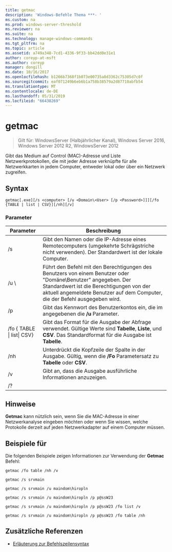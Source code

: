```yaml
---
title: getmac
description: 'Windows-Befehle Thema ***- '
ms.custom: na
ms.prod: windows-server-threshold
ms.reviewer: na
ms.suite: na
ms.technology: manage-windows-commands
ms.tgt_pltfrm: na
ms.topic: article
ms.assetid: a749a348-7cd1-4336-9f33-bb42dd0e31e1
author: coreyp-at-msft
ms.author: coreyp
manager: dongill
ms.date: 10/16/2017
ms.openlocfilehash: b1266b7368f1b073e00735a8d3362c75305d7c0f
ms.sourcegitcommit: eaf071249b6eb6b1a758b38579a2d87710abfb54
ms.translationtype: MT
ms.contentlocale: de-DE
ms.lasthandoff: 05/31/2019
ms.locfileid: "66438269"
---
```

# <a name="getmac"></a>getmac

>Gilt für: WindowsServer (Halbjährlicher Kanal), Windows Server 2016, Windows Server 2012 R2, WindowsServer 2012

Gibt das Medium auf Control (MAC)-Adresse und Liste Netzwerkprotokollen, die mit jeder Adresse verknüpfte für alle Netzwerkkarten in jedem Computer, entweder lokal oder über ein Netzwerk zugreifen. 
## <a name="syntax"></a>Syntax
```
getmac[.exe][/s <computer> [/u <Domain\<User> [/p <Password>]]][/fo {TABLE | list | CSV}][/nh][/v]
```
### <a name="parameters"></a>Parameter

|             Parameter              |                                                                                          Beschreibung                                                                                          |
|------------------------------------|-----------------------------------------------------------------------------------------------------------------------------------------------------------------------------------------------|
|           /s <computer>            |                                      Gibt den Namen oder die IP-Adresse eines Remotecomputers (umgekehrte Schrägstriche nicht verwenden). Der Standardwert ist der lokale Computer.                                       |
|        /u <Domain>\\<User>         | Führt den Befehl mit den Berechtigungen des Benutzers von einem Benutzer oder "Domäne\Benutzer" angegeben. Der Standardwert ist die Berechtigungen von der aktuell angemeldete Benutzer auf dem Computer, die der Befehl ausgegeben wird. |
|           /p <Password>            |                                                     Gibt das Kennwort des Benutzerkontos ein, die im angegebenen die **/u** Parameter.                                                     |
| /fo { TABLE &#124; list&#124; CSV} |                       Gibt das Format für die Ausgabe der Abfrage verwendet. Gültige Werte sind **Tabelle**, **Liste**, und **CSV**. Das Standardformat für die Ausgabe ist **Tabelle**.                        |
|                /nh                 |                                             Unterdrückt die Kopfzeile der Spalte in der Ausgabe. Gültig, wenn die **/Fo** Parametersatz zu **Tabelle** oder **CSV**.                                              |
|                 /v                 |                                                                    Gibt an, dass die Ausgabe ausführliche Informationen anzuzeigen.                                                                     |
|                 /?                 |                                                                                                                                                                                               |

## <a name="remarks"></a>Hinweise
**Getmac** kann nützlich sein, wenn Sie die MAC-Adresse in einer Netzwerkanalyse eingeben möchten oder wenn Sie wissen, welche Protokolle derzeit auf jeden Netzwerkadapter auf einem Computer müssen.
## <a name="BKMK_Examples"></a>Beispiele für
Die folgenden Beispiele zeigen Informationen zur Verwendung der **Getmac** Befehl:
```
getmac /fo table /nh /v
```
```
getmac /s srvmain
```
```
getmac /s srvmain /u maindom\hiropln
```
```
getmac /s srvmain /u maindom\hiropln /p p@ssW23
```
```
getmac /s srvmain /u maindom\hiropln /p p@ssW23 /fo list /v
```
```
getmac /s srvmain /u maindom\hiropln /p p@ssW23 /fo table /nh
```
## <a name="additional-references"></a>Zusätzliche Referenzen
-   [Erläuterung zur Befehlszeilensyntax](command-line-syntax-key.md)
